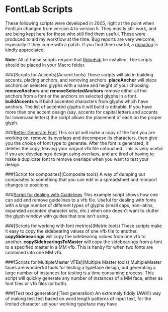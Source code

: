 FontLab Scripts
===============

These following scripts were developed in 2005, right at the point when FontLab changed from version 4 to version 5. They mostly still work, and are being kept here for those who still find them useful. These were produced to aid my workflow at the time. Bug reports are very welcome, especially if they come with a patch. If you find them useful, a [donation](http://www.benkiel.com/typeDesign/) is kindly appreciated.

**Note**: All of these scripts require that [RoboFab](http://robofab.org) be installed. The scripts should be placed in your Macro folder.


###[Scripts for Accents](Accent tools)
These scripts will aid in building accents, placing anchors, and removing anchors. **placeAnchor** will place anchors on selected glyphs with a name and height of your choosing. **removeAnchors** and **removeSelectedAnchors** remove either all the anchors from a font or the anchors on selected glyphs in a font. **buildAccents** will build accented characters from glyphs which have anchors. The list of accented glyphs it will build is editable. If you have more than one accent design (say, accents for capital letters and accents for lowercase letters) the script allows the placement of each on the proper glyph.

###[Better Generate Font](betterGenerateFont.py)
This script will make a copy of the font you are working on, remove its overlaps and decompose its characters, then give you the choice of font type to generate. After the font is generated, it deletes the copy, leaving your orignal vfb file untouched. This is very useful if you are developing a design using overlaps, and are tired of having to make a duplicate font to remove overlaps when you want to test your design.

###[Script for composites](Composite tools)
A way of dumping out composites to something that you can edit in a spreadsheet and reimport changes to positions.

###[Script for dealing with Guidelines](lowercase.py)
This example script shows how one can add and remove guidelines to a vfb file. Useful for dealing with fonts with a large number of different types of glyphs (small caps, non-latins, expanded accented character sets, etc.) when one doesn't want to clutter the glyph window with guides that one isn't using.

###[Scripts for working with font metrics](Metric tools)
These scripts make it easy to copy the sidebearing values of one vfb file to another. **copySidebearings** will copy the sidebearing values from one vfb to another. **copySidebearingsToMaster** will copy the sidebearings from a font to a specified master in a MM vfb. This is handy for when two fonts are combined into one MM vfb.

###[Scripts for MultipleMaster VFBs](Multiple Master tools)
MultipleMaster faces are wonderful tools for testing a typeface design, but generating a large number of instances for testing is a time consuming process. This script will quickly generate any number of instances of a MM face, either as font files or vfb files (or both).

###[Test text generation](Text generation)
An extremely fiddly (AWK!) way of making test test based on word length patterns of input text, for the limited character set your working typeface may have
